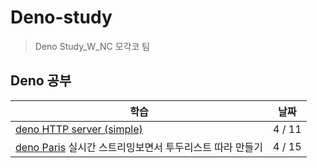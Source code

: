 # Deno-study

> Deno Study_W_NC 모각코 팀

## Deno 공부

| 학습                                                                     | 날짜   |
| ------------------------------------------------------------------------ | ------ |
| [deno HTTP server (simple)](https://github.com/devinan/deno-http-server) | 4 / 11 |
| [deno Paris](https://www.youtube.com/watch?v=zzt8OzEZQAc) 실시간 스트리밍보면서 투두리스트 따라 만들기 | 4 / 15 |
